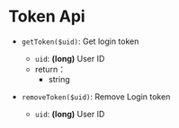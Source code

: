 # Token Api

* `getToken($uid)`: Get login token
    * `uid`: **(long)** User ID
    * return：
      * string  

* `removeToken($uid)`: Remove Login token
    * `uid`: **(long)** User ID

